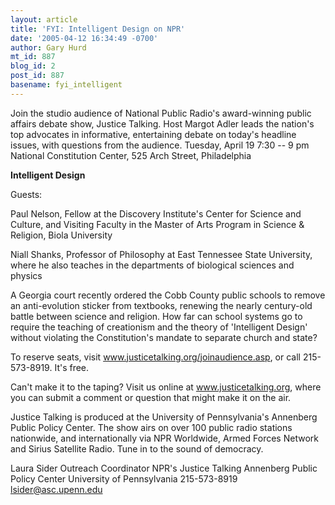 ```yaml
---
layout: article
title: 'FYI: Intelligent Design on NPR'
date: '2005-04-12 16:34:49 -0700'
author: Gary Hurd
mt_id: 887
blog_id: 2
post_id: 887
basename: fyi_intelligent
---
```

Join the studio audience of National Public Radio's award-winning public affairs debate show, Justice Talking. Host Margot Adler leads the nation's top advocates in informative, entertaining debate on today's headline issues, with questions from the audience. 
Tuesday, April 19 7:30 -- 9 pm National Constitution Center, 525 Arch Street, Philadelphia 

**Intelligent Design**

Guests: 

Paul Nelson, Fellow at the Discovery Institute's Center for Science and Culture, and Visiting Faculty in the Master of Arts Program in Science & Religion, Biola University 

Niall Shanks, Professor of Philosophy at East Tennessee State University, where he also teaches in the departments of biological sciences and physics 

A Georgia court recently ordered the Cobb County public schools to remove an anti-evolution sticker from textbooks, renewing the nearly century-old battle between science and religion. How far can school systems go to require the teaching of creationism and the theory of 'Intelligent Design' without violating the Constitution's mandate to separate church and state? 

To reserve seats, visit www.justicetalking.org/joinaudience.asp, or call 215-573-8919. It's free. 

Can't make it to the taping? Visit us online at www.justicetalking.org, where you can submit a comment or question that might make it on the air. 

Justice Talking is produced at the University of Pennsylvania's Annenberg Public Policy Center. The show airs on over 100 public radio stations nationwide, and internationally via NPR Worldwide, Armed Forces Network and Sirius Satellite Radio. Tune in to the sound of democracy. 

Laura Sider Outreach Coordinator NPR's Justice Talking Annenberg Public Policy Center University of Pennsylvania 215-573-8919 lsider@asc.upenn.edu
